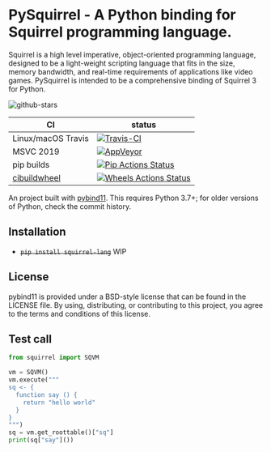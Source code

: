 PySquirrel - A Python binding for Squirrel programming language.
==============
Squirrel is a high level imperative, object-oriented programming language, designed to be a light-weight scripting language that fits in the size, memory bandwidth, and real-time requirements of applications like video games.
PySquirrel is intended to be a comprehensive binding of Squirrel 3 for Python.


![github-stars][stars-badge]

|      CI              | status |
|----------------------|--------|
| Linux/macOS Travis   | [![Travis-CI][travis-badge]][travis-link] |
| MSVC 2019            | [![AppVeyor][appveyor-badge]][appveyor-link] |
| pip builds           | [![Pip Actions Status][actions-pip-badge]][actions-pip-link] |
| [cibuildwheel][]   | [![Wheels Actions Status][actions-wheels-badge]][actions-wheels-link] |

[cibuildwheel]:          https://cibuildwheel.readthedocs.io
[stars-badge]:             https://img.shields.io/github/stars/shabbywu/squirrel-py?style=social
[actions-pip-link]:        https://github.com/shabbywu/squirrel-py/actions/workflows/pip.yml
[actions-pip-badge]:       https://github.com/shabbywu/squirrel-py/workflows/Pip/badge.svg
[actions-wheels-link]:     https://github.com/shabbywu/squirrel-py/actions/workflows/wheels.yml
[actions-wheels-badge]:    https://github.com/shabbywu/squirrel-py/workflows/Wheels/badge.svg
[travis-link]:             https://travis-ci.org/shabbywu/squirrel-py
[travis-badge]:            https://travis-ci.org/shabbywu/squirrel-py.svg?branch=master&status=passed
[appveyor-link]:           https://ci.appveyor.com/project/shabbywu/squirrel-py
[appveyor-badge]:          https://ci.appveyor.com/api/projects/status/f04io15t7o63916y

An project built with [pybind11](https://github.com/pybind/pybind11).
This requires Python 3.7+; for older versions of Python, check the commit
history.

Installation
------------

 - ~~`pip install squirrel-lang`~~ WIP


License
-------

pybind11 is provided under a BSD-style license that can be found in the LICENSE
file. By using, distributing, or contributing to this project, you agree to the
terms and conditions of this license.

Test call
---------

```python
from squirrel import SQVM

vm = SQVM()
vm.execute("""
sq <- {
  function say () {
    return "hello world"
  }  
}
""")
sq = vm.get_roottable()["sq"]
print(sq["say"]())
```

